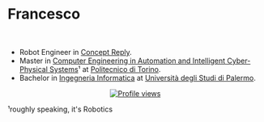 <h1 align="left">Francesco</h1>
<!-- <h3 align="center">Computer Engineer in Automation and Intelligent Cyber-Physical Systems¹</h3> -->
<!-- <h4 align="center">( or, roughly speaking, Robotics)</h4> -->

<br>

* Robot Engineer in [Concept Reply](https://www.reply.com/concept-reply/en).
* Master in [Computer Engineering in Automation and Intelligent Cyber-Physical Systems](https://didattica.polito.it/pls/portal30/sviluppo.offerta_formativa_2019.vis?p_a_acc=2023&p_sdu=37&p_cds=18)¹ at [Politecnico di Torino](https://www.polito.it/).
* Bachelor in [Ingegneria Informatica](https://offertaformativa.unipa.it/offweb/public/corso/visualizzaCurriculum.seam?cid=19060&oidCurriculum=18008) at [Università degli Studi di Palermo](https://www.unipa.it/).

</p>

<p>

<!-- <h3 align="center">Past Projects</h3> -->
<!-- which I've used in previous projects   -->

<!-- <h4 align="left">Robotics, Control Theory</h4>

- Enhance Security with Robots and AI: *(Master's Thesis)* development of a software solution for autonomous patrolling of any robot, as well as running inference of AI models within the embedded Nvdia Jetson and the DeepStream SDK
- [Sensors, embedded systems and algorithms for Service Robotics](https://github.com/enfff/SESASR): Name is self-explicatory -  implemented in ROS2
- [ROS1 Implementation of the Extended Kalman Filter](https://github.com/enfff/robot-learning-labs/tree/main/exercise1-ekf-enfff)
- [Nonlinear Control and Aereospace Applications](https://github.com/enfff/NLCAA): MATLAB/Simulink implementation of various nonlinear control techniques including Feedback Linearization (FL), Sliding Mode Control (SMC), Nonlinear Model Predictive Control (NMPC)
- [Modeling and Control of a Cyber-Physical System](https://github.com/enfff/cps-project): implementation of a controller with two approaches based on: 1. a distributed neighborhood observer, and 2. local observer; implementation of the iterative threshold-shrinkage operator to solve sparse attacks on sensor measurements and target localization

<h4 align="left">Artificial Intelligence: Machine Learning, Reinforcement Learning</h4>

- [Data Augmentation techniques for Airbus Ship Detection](https://github.com/enfff/airbus-ship-detection): Using a simple Object Detection task solved via a Faster R-CNN,  we put major emphasis on less-known data augmentation techniques to increase the quality of the predictions, such as Patch Gaussian, and  Fourier transform-based data augmentation
- [Guided Domain Randomization through Adversarial Agent](https://github.com/enfff/rl-hopper): Reinforcement Learning project developed following GAN-like approach over the Hopper, a one-legged robot (Gym environment)
- [QLearning, Policy Gradient methods](https://github.com/enfff/robot-learning-labs/tree/main/exercise3-qlearning-enfff)

<h4 align="left">Other</h4>

- [Laurea](https://enfff.github.io/laurea/) *(wip)* : a static React/Bootstrap webapp to promote upcoming graduation
- [Sorter](https://github.com/enfff/sorter): a GTK4/Libadwaita app to sort images, useful with generative AI models
- [QuickCapture](https://github.com/enfff/quickcapture-egui): a multiplatform screenshot utility written in Rust
- [Network Dynamics and Learning](https://github.com/enfff/NDL): collection of mini-projects dealing with Network Dynamics, covering topics such as Flow Dynamics, French De-Groot learning models, matchings, Random Graphs, Markov Chains, Epidemic Models
- [Pacman Tamagotchi](https://github.com/enfff/pacman_tamagotchi): videogame developed on an ARM board

<br>
<br> -->

<p align="center">
<a href="https://komarev.com/ghpvc/?username=enfff&color=yellow"><img src="https://komarev.com/ghpvc/?username=enfff&color=yellow" alt="Profile views"></a>
</p>

<p align="left">¹roughly speaking, it's Robotics</p>
